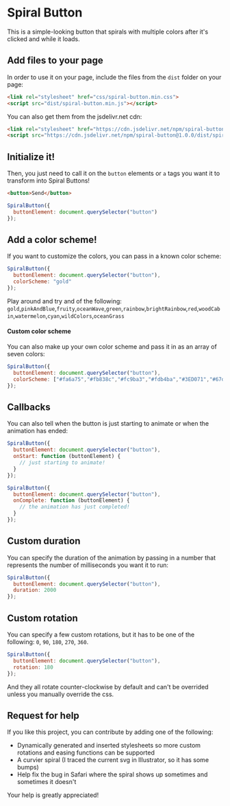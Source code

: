 # Spiral Button

This is a simple-looking button that spirals with multiple colors after it's clicked and while it loads. 


## Add files to your page

In order to use it on your page, include the files from the `dist` folder on your page:

```html
<link rel="stylesheet" href="css/spiral-button.min.css">
<script src="dist/spiral-button.min.js"></script>
```

You can also get them from the jsdelivr.net cdn:

```html
<link rel="stylesheet" href="https://cdn.jsdelivr.net/npm/spiral-button@1.0.0/dist/spiral-button.min.css">
<script src="https://cdn.jsdelivr.net/npm/spiral-button@1.0.0/dist/spiral-button.min.js"></script>
```

## Initialize it!

Then, you just need to call it on the `button` elements or `a` tags you want it to transform into Spiral Buttons! 

```html
<button>Send</button>
```

```javascript
SpiralButton({
  buttonElement: document.querySelector("button")
});
```

## Add a color scheme!

If you want to customize the colors, you can pass in a known color scheme:

```javascript
SpiralButton({
  buttonElement: document.querySelector("button"),
  colorScheme: "gold"
});
```

Play around and try and of the following: `gold`,`pinkAndBlue`,`fruity`,`oceanWave`,`green`,`rainbow`,`brightRainbow`,`red`,`woodCabin`,`watermelon`,`cyan`,`wildColors`,`oceanGrass`

#### Custom color scheme

You can also make up your own color scheme and pass it in as an array of seven colors:

```javascript
SpiralButton({
  buttonElement: document.querySelector("button"),
  colorScheme: ["#fa6a75","#fb838c","#fc9ba3","#fdb4ba","#3ED071","#67da8f","#90e4ad"]
});
```

## Callbacks

You can also tell when the button is just starting to animate or when the animation has ended:

```javascript
SpiralButton({
  buttonElement: document.querySelector("button"),
  onStart: function (buttonElement) {
    // just starting to animate!
  }
});
```

```javascript
SpiralButton({
  buttonElement: document.querySelector("button"),
  onComplete: function (buttonElement) {
    // the animation has just completed!
  }
});
```

## Custom duration

You can specify the duration of the animation by passing in a number that represents the number of milliseconds you want it to run:

```javascript
SpiralButton({
  buttonElement: document.querySelector("button"),
  duration: 2000
});
```


## Custom rotation

You can specify a few custom rotations, but it has to be one of the following: `0`, `90`, `180`, `270`, `360`.

```javascript
SpiralButton({
  buttonElement: document.querySelector("button"),
  rotation: 180
});
```

And they all rotate counter-clockwise by default and can't be overrided unless you manually override the css.


## Request for help

If you like this project, you can contribute by adding one of the following:

- Dynamically generated and inserted stylesheets so more custom rotations and easing functions can be supported 
- A curvier spiral (I traced the current svg in Illustrator, so it has some bumps)
- Help fix the bug in Safari where the spiral shows up sometimes and sometimes it doesn't


Your help is greatly appreciated!


